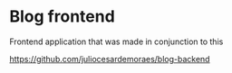 # Blog frontend

Frontend application that was made in conjunction to this

https://github.com/juliocesardemoraes/blog-backend
